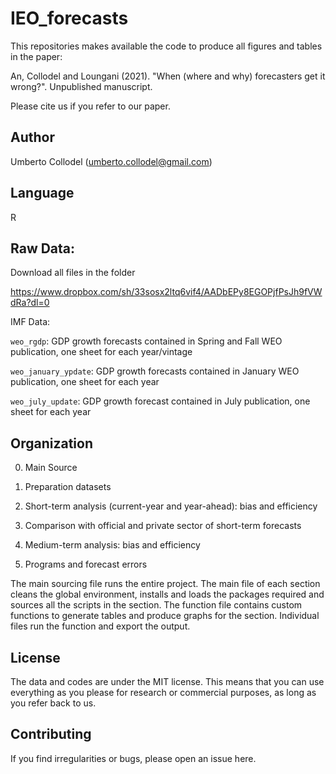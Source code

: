 # IEO_forecasts


This repositories makes available the code to produce all figures and tables in the paper:

An, Collodel and Loungani (2021). "When (where and why) forecasters get it wrong?". Unpublished manuscript.

Please cite us if you refer to our paper.

## Author

Umberto Collodel (umberto.collodel@gmail.com)

## Language

R

## Raw Data:

Download all files in the folder

https://www.dropbox.com/sh/33sosx2ltq6vif4/AADbEPy8EGOPjfPsJh9fVWdRa?dl=0

IMF Data:

`weo_rgdp`: GDP growth forecasts contained in Spring and Fall WEO publication, one sheet for each year/vintage 

`weo_january_ypdate`: GDP growth forecasts contained in January WEO publication, one sheet for each year

`weo_july_update`: GDP growth forecast contained in July publication, one sheet for each year




## Organization

0. Main Source

1. Preparation datasets

2. Short-term analysis (current-year and year-ahead): bias and efficiency

3. Comparison with official and private sector of short-term forecasts 

4. Medium-term analysis: bias and efficiency

5. Programs and forecast errors

The main sourcing file runs the entire project.
The main file of each section cleans the global environment, installs and loads the packages required 
and sources all the scripts in the section. The function file contains custom functions to generate tables and produce graphs for the section. Individual files run the function and export the output.


## License

The data and codes are under the MIT license. This means that you can use everything as you please for research or commercial purposes, as long as you refer back to us.

## Contributing

If you find irregularities or bugs, please open an issue here.